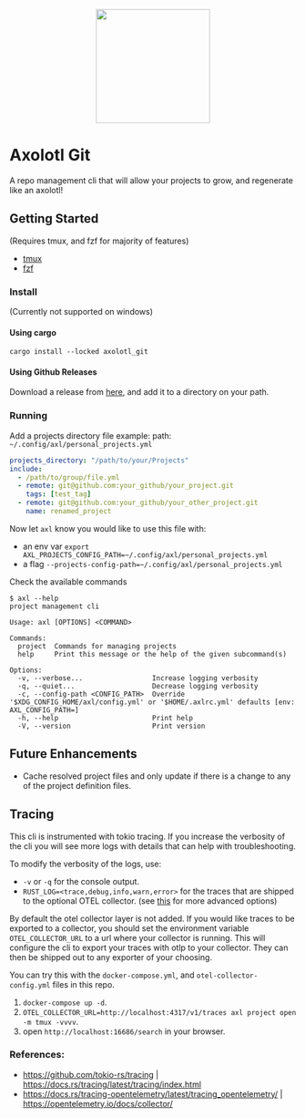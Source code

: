 <p align="center">
   <img src="https://github.com/pitoniak32/axolotl_git/assets/84917393/8d0d9970-5ffb-469f-b382-7d0de50cccb9" width="200"/>
</p>

# Axolotl Git
A repo management cli that will allow your projects to grow, and regenerate like an axolotl!

## Getting Started
(Requires tmux, and fzf for majority of features)
- [tmux](https://github.com/tmux/tmux/wiki)
- [fzf](https://github.com/junegunn/fzf?tab=readme-ov-file#installation)

### Install
(Currently not supported on windows)

#### Using cargo
```
cargo install --locked axolotl_git
```

#### Using Github Releases
Download a release from [here](https://github.com/pitoniak32/axolotl_git/releases), and add it to a directory on your path.

### Running
Add a projects directory file
example:
path: `~/.config/axl/personal_projects.yml`
```yml
projects_directory: "/path/to/your/Projects"
include: 
  - /path/to/group/file.yml
  - remote: git@github.com:your_github/your_project.git
    tags: [test_tag]
  - remote: git@github.com:your_github/your_other_project.git
    name: renamed_project
```
Now let `axl` know you would like to use this file with:
 - an env var `export AXL_PROJECTS_CONFIG_PATH=~/.config/axl/personal_projects.yml`
 - a flag `--projects-config-path=~/.config/axl/personal_projects.yml`

Check the available commands
```
$ axl --help
project management cli

Usage: axl [OPTIONS] <COMMAND>

Commands:
  project  Commands for managing projects
  help     Print this message or the help of the given subcommand(s)

Options:
  -v, --verbose...                 Increase logging verbosity
  -q, --quiet...                   Decrease logging verbosity
  -c, --config-path <CONFIG_PATH>  Override '$XDG_CONFIG_HOME/axl/config.yml' or '$HOME/.axlrc.yml' defaults [env: AXL_CONFIG_PATH=]
  -h, --help                       Print help
  -V, --version                    Print version
```

## Future Enhancements

- Cache resolved project files and only update if there is a change to any of the project definition files.

## Tracing

This cli is instrumented with tokio tracing. If you increase the verbosity of the cli you will see more logs with details that can help with troubleshooting.

To modify the verbosity of the logs, use:
- `-v` or `-q` for the console output.
- `RUST_LOG=<trace,debug,info,warn,error>` for the traces that are shipped to the optional OTEL collector. (see [this](https://docs.rs/tracing-subscriber/latest/tracing_subscriber/filter/struct.EnvFilter.html#directives) for more advanced options)

By default the otel collector layer is not added. If you would like traces to be exported to a collector, you should set the environment variable `OTEL_COLLECTOR_URL` to a url where your collector is running. This will configure the cli to export your traces with otlp to your collector. They can then be shipped out to any exporter of your choosing.

You can try this with the `docker-compose.yml`, and `otel-collector-config.yml` files in this repo.
1. `docker-compose up -d`.
2. `OTEL_COLLECTOR_URL=http://localhost:4317/v1/traces axl project open -m tmux -vvvv`.
3. open `http://localhost:16686/search` in your browser.

### References:
- https://github.com/tokio-rs/tracing | https://docs.rs/tracing/latest/tracing/index.html
- https://docs.rs/tracing-opentelemetry/latest/tracing_opentelemetry/ | https://opentelemetry.io/docs/collector/
